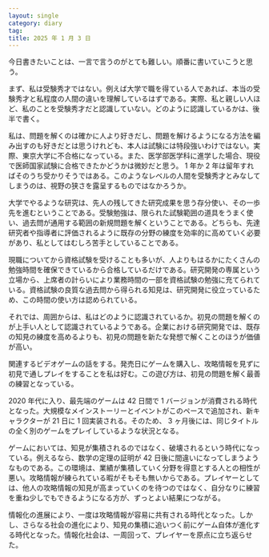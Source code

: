 ```yaml
---
layout: single
category: diary
tag:
title: 2025 年 1 月 3 日
---
```


今日書きたいことは、一言で言うのがとても難しい。順番に書いていこうと思う。

まず、私は受験秀才ではない。例えば大学で職を得ている人であれば、本当の受験秀才と私程度の人間の違いを理解しているはずである。実際、私と親しい人ほど、私のことを受験秀才だと認識していない。どのように認識しているかは、後半で書く。

私は、問題を解くのは確かに人より好きだし、問題を解けるようになる方法を編み出すのも好きだとは思うけれども、本人は試験には特段強いわけではない。実際、東京大学に不合格になっている。また、医学部医学科に進学した場合、現役で医師国家試験に合格できたかどうかは微妙だと思う。 1 年か 2 年は留年すればそのうち受かりそうではある。このようなレベルの人間を受験秀才とみなしてしまうのは、視野の狭さを露呈するものではなかろうか。

大学でやるような研究は、先人の残してきた研究成果を思う存分使い、その一歩先を進むということである。受験勉強は、限られた試験範囲の道具をうまく使い、過去問が通用する範囲の新規問題を解くということである。どちらも、先達研究者や指導者に評価されるように既存の分野の練度を効率的に高めていく必要があり、私としてはむしろ苦手としていることである。

現職についてから資格試験を受けることも多いが、人よりもはるかにたくさんの勉強時間を確保できているから合格しているだけである。研究開発の専属という立場から、上席者の計らいにより業務時間の一部を資格試験の勉強に充てられている。資格試験の良質な過去問から得られる知見は、研究開発に役立っているため、この時間の使い方は認められている。

それでは、周囲からは、私はどのように認識されているか。初見の問題を解くのが上手い人として認識されているようである。企業における研究開発では、既存の知見の練度を高めるよりも、初見の問題を新たな発想で解くことのほうが価値が高い。

関連するビデオゲームの話をする。発売日にゲームを購入し、攻略情報を見ずに初見で通しプレイをすることを私は好む。この遊び方は、初見の問題を解く最善の練習となっている。

2020 年代に入り、最先端のゲームは 42 日間で 1 バージョンが消費される時代となった。大規模なメインストーリーとイベントがこのペースで追加され、新キャラクターが 21 日に 1 回実装される。そのため、 3 ヶ月後には、同じタイトルの全く別のゲームをプレイしているような状況となる。

ゲームにおいては、知見が集積されるのではなく、破壊されるという時代になっている。例えるなら、数学の定理の証明が 42 日後に間違いになってしまうようなものである。この環境は、業績が集積していく分野を得意とする人との相性が悪い。攻略情報が練られている暇がそもそも無いからである。プレイヤーとしては、他人の攻略情報の知見が高まっていくのを待つのではなく、自分なりに練習を重ね少しでもできるようになる方が、ずっとよい結果につながる。

情報化の進展により、一度は攻略情報が容易に共有される時代となった。しかし、さらなる社会の進化により、知見の集積に追いつく前にゲーム自体が進化する時代となった。情報化社会は、一周回って、プレイヤーを原点に立ち返らせた。
